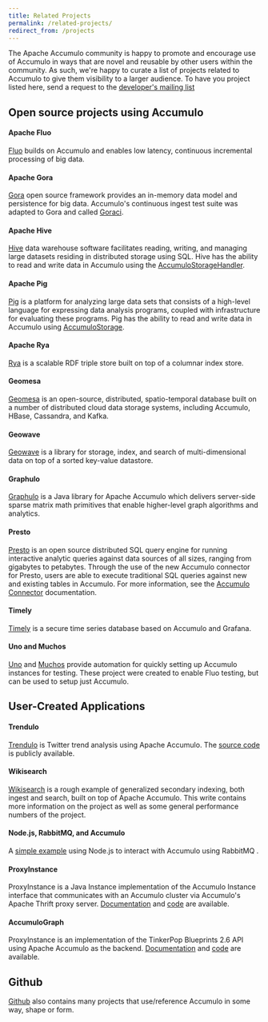 ```yaml
---
title: Related Projects
permalink: /related-projects/
redirect_from: /projects
---
```


The Apache Accumulo community is happy to promote and encourage use of Accumulo in ways that are novel and reusable
by other users within the community. As such, we're happy to curate a list of projects related to Accumulo to give
them visibility to a larger audience. To have you project listed here, send a request to the
[developer's mailing list](mailto:dev@accumulo.apache.org)

## Open source projects using Accumulo

#### Apache Fluo

[Fluo](https://fluo.apache.org) builds on Accumulo and enables low latency, continuous incremental processing of big data.

#### Apache Gora

[Gora](https://gora.apache.org/) open source framework provides an in-memory data model and persistence for big data.  Accumulo's continuous ingest test suite was adapted to Gora and called [Goraci](http://gora.apache.org/current/index.html#goraci-integration-testsing-suite).

#### Apache Hive

[Hive](https://hive.apache.org/) data warehouse software facilitates reading, writing, and managing large datasets residing in distributed storage using SQL.
Hive has the ability to read and write data in Accumulo using the [AccumuloStorageHandler](https://cwiki.apache.org/confluence/display/Hive/AccumuloIntegration).

#### Apache Pig

[Pig](http://pig.apache.org/) is a platform for analyzing large data sets that consists of a high-level language for expressing data analysis programs, coupled with infrastructure for evaluating these programs.  Pig has the ability to read and write data in Accumulo using [AccumuloStorage](http://pig.apache.org/docs/r0.16.0/func.html#AccumuloStorage).

#### Apache Rya

[Rya](http://rya.apache.org/) is a scalable RDF triple store built on top of a columnar index store.

#### Geomesa

[Geomesa](http://www.geomesa.org/) is an open-source, distributed, spatio-temporal database built on a number of distributed cloud data storage systems, including Accumulo, HBase, Cassandra, and Kafka.

#### Geowave

[Geowave](https://ngageoint.github.io/geowave/) is a library for storage, index, and search of multi-dimensional data on top of a sorted key-value datastore.

#### Graphulo

[Graphulo](https://github.com/Accla/graphulo) is a Java library for Apache Accumulo which delivers server-side sparse matrix math primitives that
enable higher-level graph algorithms and analytics.

#### Presto

[Presto](https://prestodb.io/) is an open source distributed SQL query engine for running interactive analytic queries against data sources of all sizes, ranging from gigabytes to petabytes.  Through the use of the new Accumulo connector for Presto, users are able to execute traditional SQL queries against new and existing tables in Accumulo.  For more information, see the [Accumulo Connector](https://prestodb.io/docs/current/connector/accumulo.html) documentation.

#### Timely

[Timely](https://nationalsecurityagency.github.io/timely/) is a secure time series database based on Accumulo and Grafana.

#### Uno and Muchos

[Uno](https://github.com/astralway/uno) and [Muchos](https://github.com/astralway/muchos) provide automation for quickly setting up Accumulo instances for testing.  These project were created to enable Fluo testing, but can be used to setup just Accumulo.

## User-Created Applications

#### Trendulo

[Trendulo](http://trendulo.com/) is Twitter trend analysis using Apache Accumulo. The [source code](https://github.com/jaredwinick/Trendulo) is publicly available.

#### Wikisearch

[Wikisearch](https://github.com/apache/accumulo-wikisearch) is a rough example of generalized secondary indexing, both ingest
and search, built on top of Apache Accumulo. This write contains more information on the project as well as some
general performance numbers of the project.

#### Node.js, RabbitMQ, and Accumulo

A [simple example](https://github.com/joshelser/node-accumulo) using Node.js to interact with Accumulo using RabbitMQ .

#### ProxyInstance

ProxyInstance is a Java Instance implementation of the Accumulo Instance interface that communicates with
an Accumulo cluster via Accumulo's Apache Thrift proxy server. [Documentation](https://jhuapl.github.io/accumulo-proxy-instance/proxy_instance_user_manual) and
[code](https://github.com/JHUAPL/accumulo-proxy-instance) are available.

#### AccumuloGraph

ProxyInstance is an implementation of the TinkerPop Blueprints 2.6 API using
Apache Accumulo as the backend.
[Documentation](https://jhuapl.github.io/AccumuloGraph/) and
[code](https://github.com/JHUAPL/AccumuloGraph) are available.

## Github

[Github](https://github.com/search?q=accumulo&type=Repositories) also contains many projects that use/reference Accumulo
in some way, shape or form.
